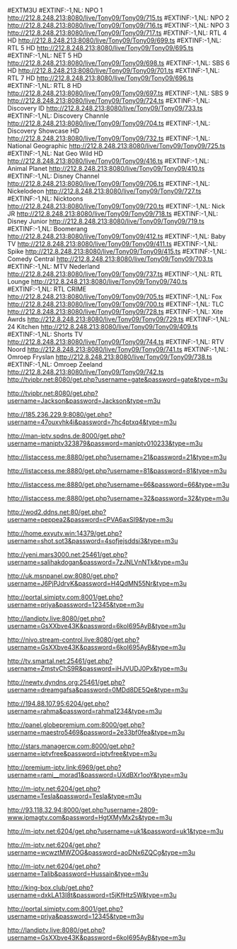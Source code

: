 #EXTM3U
#EXTINF:-1,NL: NPO 1
http://212.8.248.213:8080/live/Tony09/Tony09/715.ts
#EXTINF:-1,NL: NPO 2
http://212.8.248.213:8080/live/Tony09/Tony09/716.ts
#EXTINF:-1,NL: NPO 3
http://212.8.248.213:8080/live/Tony09/Tony09/717.ts
#EXTINF:-1,NL: RTL 4 HD
http://212.8.248.213:8080/live/Tony09/Tony09/699.ts
#EXTINF:-1,NL: RTL 5 HD
http://212.8.248.213:8080/live/Tony09/Tony09/695.ts
#EXTINF:-1,NL: NET 5 HD
http://212.8.248.213:8080/live/Tony09/Tony09/698.ts
#EXTINF:-1,NL: SBS 6 HD
http://212.8.248.213:8080/live/Tony09/Tony09/701.ts
#EXTINF:-1,NL: RTL 7 HD
http://212.8.248.213:8080/live/Tony09/Tony09/696.ts
#EXTINF:-1,NL: RTL 8 HD
http://212.8.248.213:8080/live/Tony09/Tony09/697.ts
#EXTINF:-1,NL: SBS 9
http://212.8.248.213:8080/live/Tony09/Tony09/724.ts
#EXTINF:-1,NL: Discovery ID
http://212.8.248.213:8080/live/Tony09/Tony09/733.ts
#EXTINF:-1,NL: Discovery Channle
http://212.8.248.213:8080/live/Tony09/Tony09/704.ts
#EXTINF:-1,NL: Discovery Showcase HD
http://212.8.248.213:8080/live/Tony09/Tony09/732.ts
#EXTINF:-1,NL: National Geographic
http://212.8.248.213:8080/live/Tony09/Tony09/725.ts
#EXTINF:-1,NL: Nat Geo Wild HD
http://212.8.248.213:8080/live/Tony09/Tony09/416.ts
#EXTINF:-1,NL: Animal Planet
http://212.8.248.213:8080/live/Tony09/Tony09/410.ts
#EXTINF:-1,NL: Disney Channel
http://212.8.248.213:8080/live/Tony09/Tony09/706.ts
#EXTINF:-1,NL: Nickelodeon
http://212.8.248.213:8080/live/Tony09/Tony09/727.ts
#EXTINF:-1,NL: Nicktoons
http://212.8.248.213:8080/live/Tony09/Tony09/720.ts
#EXTINF:-1,NL: Nick JR
http://212.8.248.213:8080/live/Tony09/Tony09/718.ts
#EXTINF:-1,NL: Disney Junior
http://212.8.248.213:8080/live/Tony09/Tony09/719.ts
#EXTINF:-1,NL: Boomerang
http://212.8.248.213:8080/live/Tony09/Tony09/412.ts
#EXTINF:-1,NL: Baby TV
http://212.8.248.213:8080/live/Tony09/Tony09/411.ts
#EXTINF:-1,NL: Spike
http://212.8.248.213:8080/live/Tony09/Tony09/415.ts
#EXTINF:-1,NL: Comedy Central
http://212.8.248.213:8080/live/Tony09/Tony09/703.ts
#EXTINF:-1,NL: MTV Nederland
http://212.8.248.213:8080/live/Tony09/Tony09/737.ts
#EXTINF:-1,NL: RTL Lounge
http://212.8.248.213:8080/live/Tony09/Tony09/740.ts
#EXTINF:-1,NL: RTL CRIME
http://212.8.248.213:8080/live/Tony09/Tony09/705.ts
#EXTINF:-1,NL: Fox
http://212.8.248.213:8080/live/Tony09/Tony09/700.ts
#EXTINF:-1,NL: TLC
http://212.8.248.213:8080/live/Tony09/Tony09/728.ts
#EXTINF:-1,NL: Xite Awrds
http://212.8.248.213:8080/live/Tony09/Tony09/729.ts
#EXTINF:-1,NL: 24 Kitchen
http://212.8.248.213:8080/live/Tony09/Tony09/409.ts
#EXTINF:-1,NL: Shorts TV
http://212.8.248.213:8080/live/Tony09/Tony09/744.ts
#EXTINF:-1,NL: RTV Noord
http://212.8.248.213:8080/live/Tony09/Tony09/741.ts
#EXTINF:-1,NL: Omroep Fryslan
http://212.8.248.213:8080/live/Tony09/Tony09/738.ts
#EXTINF:-1,NL: Omroep Zeeland
http://212.8.248.213:8080/live/Tony09/Tony09/742.ts
http://tvipbr.net:8080/get.php?username=gate&password=gate&type=m3u

http://tvipbr.net:8080/get.php?username=Jackson&password=Jackson&type=m3u

http://185.236.229.9:8080/get.php?username=47ouxvhk4i&password=7hc4ptxq4&type=m3u

http://man-iptv.spdns.de:8000/get.php?username=maniptv323879&password=maniptv010233&type=m3u

http://listaccess.me:8880/get.php?username=21&password=21&type=m3u

http://listaccess.me:8880/get.php?username=81&password=81&type=m3u

http://listaccess.me:8880/get.php?username=66&password=66&type=m3u

http://listaccess.me:8880/get.php?username=32&password=32&type=m3u

http://wod2.ddns.net:80/get.php?username=peppea2&password=cPVA6axSI9&type=m3u

http://home.exyutv.win:14379/get.php?username=shot.sot3&password=4sofjejsddsi3&type=m3u

http://yeni.mars3000.net:25461/get.php?username=salihakdogan&password=7zJNLVnNTk&type=m3u

http://uk.msnpanel.pw:8080/get.php?username=J6PjPJdrvK&password=H4QdMN55Nr&type=m3u

http://portal.simiptv.com:8001/get.php?username=priya&password=12345&type=m3u

http://landiptv.live:8080/get.php?username=GsXXbve43K&password=6koI695AyB&type=m3u

http://nivo.stream-control.live:8080/get.php?username=GsXXbve43K&password=6koI695AyB&type=m3u

http://tv.smartal.net:25461/get.php?username=ZmstvChS9R&password=iHJVUDJ0Px&type=m3u

http://newtv.dyndns.org:25461/get.php?username=dreamgafsa&password=0MDd8DE5Qe&type=m3u

http://194.88.107.95:6204/get.php?username=rahma&password=rahma1234&type=m3u

http://panel.globepremium.com:8000/get.php?username=maestro5469&password=2e33bf0fea&type=m3u

http://stars.managercw.com:8000/get.php?username=iptvfree&password=iptvfree&type=m3u

http://premium-iptv.link:6969/get.php?username=rami__morad1&password=UXdBXr1ooY&type=m3u

http://m-iptv.net:6204/get.php?username=Tesla&password=Tesla&type=m3u

http://93.118.32.94:8000/get.php?username=2809-www.ipmagtv.com&password=HgtXMyMx2s&type=m3u

http://m-iptv.net:6204/get.php?username=uk1&password=uk1&type=m3u

http://m-iptv.net:6204/get.php?username=wcwztMWZOG&password=aoDNx6ZQCg&type=m3u

http://m-iptv.net:6204/get.php?username=Talib&password=Hussain&type=m3u

http://king-box.club/get.php?username=dxkLA13I8t&password=t5jKfHtz5W&type=m3u

http://portal.simiptv.com:8001/get.php?username=priya&password=12345&type=m3u

http://landiptv.live:8080/get.php?username=GsXXbve43K&password=6koI695AyB&type=m3u




